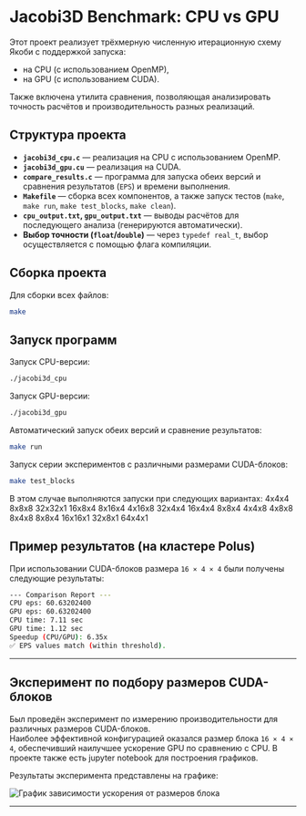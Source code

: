 
# Jacobi3D Benchmark: CPU vs GPU

Этот проект реализует трёхмерную численную итерационную схему Якоби с поддержкой запуска:
- на CPU (с использованием OpenMP),
- на GPU (с использованием CUDA).

Также включена утилита сравнения, позволяющая анализировать точность расчётов и производительность разных реализаций.

## Структура проекта

- **`jacobi3d_cpu.c`** — реализация на CPU с использованием OpenMP.
- **`jacobi3d_gpu.cu`** — реализация на CUDA.
- **`compare_results.c`** — программа для запуска обеих версий и сравнения результатов (`EPS`) и времени выполнения.
- **`Makefile`** — сборка всех компонентов, а также запуск тестов (`make`, `make run`, `make test_blocks`, `make clean`).
- **`cpu_output.txt`, `gpu_output.txt`** — выводы расчётов для последующего анализа (генерируются автоматически).
- **Выбор точности (`float`/`double`)** — через `typedef real_t`, выбор осуществляется с помощью флага компиляции.

## Сборка проекта

Для сборки всех файлов:

```bash
make
```

## Запуск программ

Запуск CPU-версии:

```bash
./jacobi3d_cpu
```

Запуск GPU-версии:

```bash
./jacobi3d_gpu
```

Автоматический запуск обеих версий и сравнение результатов:

```bash
make run
```

Запуск серии экспериментов с различными размерами CUDA-блоков:

```bash
make test_blocks
```

В этом случае выполняются запуски при следующих вариантах: 
4x4x4 
8x8x8 
32x32x1 
16x8x4 
8x16x4 
4x16x8 
32x4x4 
16x4x4 
8x8x4 
4x4x8 
4x8x8 
8x4x8 
8x8x4 
16x16x1 
32x8x1 
64x4x1

## Пример результатов (на кластере Polus)

При использовании CUDA-блоков размера `16 × 4 × 4` были получены следующие результаты:

```bash
--- Comparison Report ---
CPU eps: 60.63202400
GPU eps: 60.63202400
CPU time: 7.11 sec
GPU time: 1.12 sec
Speedup (CPU/GPU): 6.35x
✅ EPS values match (within threshold).
```

---

## Эксперимент по подбору размеров CUDA-блоков

Был проведён эксперимент по измерению производительности для различных размеров CUDA-блоков.  
Наиболее эффективной конфигурацией оказался размер блока `16 × 4 × 4`, обеспечивший наилучшее ускорение GPU по сравнению с CPU. В проекте также есть jupyter notebook для построения графиков.

Результаты эксперимента представлены на графике:

![График зависимости ускорения от размеров блока](https://github.com/user-attachments/assets/f6e1a2d9-2f15-4977-bb12-e899547103f5)

---

